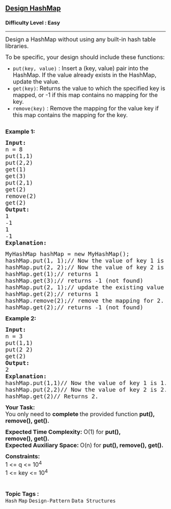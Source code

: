 <h2><a href="https://www.geeksforgeeks.org/problems/design-hashmap/1?utm_source=geeksforgeeks&utm_medium=ml_article_practice_tab&utm_campaign=article_practice_tab">Design HashMap</a></h2><h3>Difficulty Level : Easy</h3><hr><div class="problems_problem_content__Xm_eO"><p><span style="font-size:18px">Design a HashMap&nbsp;without using any built-in hash table libraries.</span></p>

<p><span style="font-size:18px">To be specific, your design should include these functions:</span></p>

<ul>
	<li><span style="font-size:18px"><code>put(key, value)</code>&nbsp;:&nbsp;Insert a (key, value) pair into the HashMap. If the value already exists in the HashMap, update the value.</span></li>
	<li><span style="font-size:18px"><code>get(key)</code>: Returns the value to which the specified key is mapped, or -1 if this map contains no mapping for the key.</span></li>
	<li><span style="font-size:18px"><code>remove(key)</code>&nbsp;:&nbsp;Remove the mapping for the value key if this map contains the mapping for the key.</span><br>
	&nbsp;</li>
</ul>

<p><span style="font-size:18px"><strong>Example 1:</strong></span></p>

<pre><span style="font-size:18px"><strong>Input:
</strong>n = 8
put(1,1)&nbsp;
put(2,2)
get(1)&nbsp;
get(3)
put(2,1)&nbsp;
get(2)
remove(2)
get(2)
<strong>Output: 
</strong>1
-1
1
-1<strong>
Explanation: 
</strong></span></pre>

<pre><span style="font-size:18px">MyHashMap hashMap = new MyHashMap();
hashMap.put(1, 1);// Now the value of key 1 is 1. &nbsp; &nbsp; &nbsp; &nbsp;
hashMap.put(2, 2);// Now the value of key 2 is 2. 
hashMap.get(1);// returns 1
hashMap.get(3);// returns -1 (not found)
hashMap.put(2, 1);// update the existing value of key 2 to 1.
hashMap.get(2);// returns 1 
hashMap.remove(2);// remove the mapping for 2.
hashMap.get(2);// returns -1 (not found)</span></pre>

<p><span style="font-size:18px"><strong>Example 2:</strong></span></p>

<pre><span style="font-size:18px"><strong>Input:
</strong>n = 3
put(1,1)&nbsp;
put(2 2)
get(2)
<strong>Output: </strong>
2<strong>
Explanation:
</strong>hashMap.put(1,1)//<strong> </strong>Now the value of key 1 is 1.
hashMap.put(2,2)// Now the value of key 2 is 2.
hashMap.get(2)// Returns 2. &nbsp; &nbsp;</span>
</pre>

<p><span style="font-size:18px"><strong>Your Task:</strong><br>
You only need to <strong>complete </strong>the provided function <strong>put(), remove(),&nbsp;get().&nbsp;</strong></span></p>

<p><span style="font-size:18px"><strong>Expected Time Complexity:&nbsp;</strong>O(1) for&nbsp;<strong>put(), remove(),&nbsp;get().</strong><br>
<strong>Expected Auxiliary Space:&nbsp;</strong>O(n) for&nbsp;<strong>put(), remove(),&nbsp;get().</strong></span></p>

<p><span style="font-size:18px"><strong>Constraints:</strong><br>
1 &lt;= q&nbsp;&lt;= 10<sup>4</sup><br>
1 &lt;= key&nbsp;&lt;= 10<sup>4</sup></span></p>
</div><br><p><span style=font-size:18px><strong>Topic Tags : </strong><br><code>Hash</code>&nbsp;<code>Map</code>&nbsp;<code>Design-Pattern</code>&nbsp;<code>Data Structures</code>&nbsp;